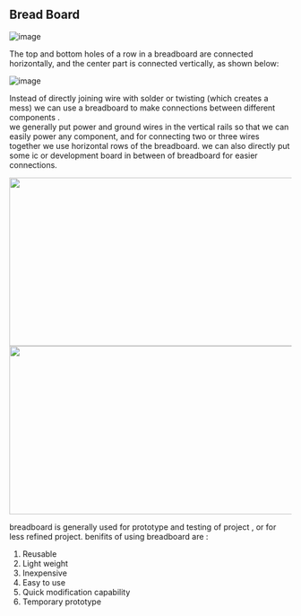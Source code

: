 ## Bread Board   
![image](https://user-images.githubusercontent.com/60490438/133906071-abc21f64-6233-43d6-83de-4192654cd8ff.png)  


The top and bottom holes of a row in a breadboard are connected horizontally, and the center part is connected vertically, as shown below:

![image](https://user-images.githubusercontent.com/60490438/133906131-2017c597-a1ad-4923-884d-7c94f0a88fff.png) 

Instead of directly joining wire with solder or twisting (which creates a mess) we can use a breadboard to make connections between different components .  
we generally put power and ground wires in the vertical rails so that we can easily power any component, and for connecting two or three wires together we use horizontal rows of the breadboard. we can also directly put some ic or development board in between of breadboard for easier connections.

<img src="https://user-images.githubusercontent.com/60490438/133921701-3e24a29d-6d90-4245-b146-e176365d5b0b.png" width="600" height="300" >
<img src="https://user-images.githubusercontent.com/60490438/133921779-3f06c284-193d-4e3a-a786-9269997e7344.png" width="600" height="300" >

breadboard is generally used for prototype and testing of project , or for less refined project.
benifits of using breadboard are :
1. Reusable 
2. Light weight
3. Inexpensive
4. Easy to use
5. Quick modification capability
6. Temporary prototype

